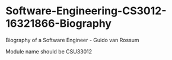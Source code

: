 # Software-Engineering-CS3012-16321866-Biography
Biography of a Software Engineer - Guido van Rossum

Module name should be CSU33012
